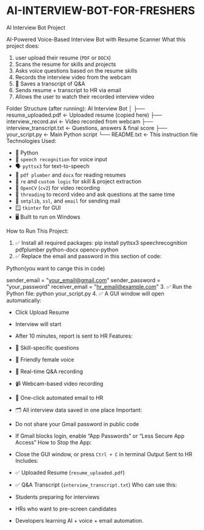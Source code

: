 # AI-INTERVIEW-BOT-FOR-FRESHERS
AI Interview Bot Project

AI-Powered Voice-Based Interview Bot with Resume Scanner
What this project does:
1. user upload their resume (`PDF` or `DOCX`)
2. Scans the resume for skills and projects
3. Asks voice questions based on the resume skills
4. Records the interview video from the webcam
5. 📝 Saves a transcript of Q\&A
6.  Sends resume + transcript to HR via email
7. Allows the user to watch their recorded interview video

 Folder Structure (after running):
AI Interview Bot
│
├── resume_uploaded.pdf                   ← Uploaded resume (copied here)
├── interview_record.avi                       ← Video recorded from webcam
├── interview_transcript.txt                ← Questions, answers & final score
├── your_script.py                                   ← Main Python script
└── README.txt                                          ← This instruction file
Technologies Used:
* 🐍 Python
* 🎤 `speech recognition` for voice input
* 🗣️ `pyttsx3` for text-to-speech
* 📄 `pdf plumber` and `docx` for reading resumes
* 🤖 `re` and `custom logic` for skill & project extraction
* 🎥 `OpenCV` (`cv2`) for video recording
* 🧵 `threading` to record video and ask questions at the same time
* 💌 `smtplib`, `ssl`, and `email` for sending mail
* 🪟 `tkinter` for GUI
* 🖥️ Built to run on Windows 

How to Run This Project:

1. ✅ Install all required packages:
pip install pyttsx3 speechrecognition pdfplumber python-docx opencv-python
2. ✅ Replace the email and password in this section of code:

Python(you want to cange this in code)

sender_email = "your_email@gmail.com"
sender_password = "your_password"
receiver_email = "hr_email@example.com"
3. ✅ Run the Python file:
python your_script.py
4. ✅ A GUI window will open automatically:
  * Click Upload Resume
   * Interview will start
   * After 10 minutes, report is sent to HR
 Features:
* 🎯 Skill-specific questions
* 🤖 Friendly female voice
* 📝 Real-time Q\&A recording
* 📹 Webcam-based video recording
* 📧 One-click automated email to HR
* 🗂️ All interview data saved in one place
 Important:
* Do not share your Gmail password in public code
* If Gmail blocks login, enable “App Passwords” or “Less Secure App Access”
 How to Stop the App:

* Close the GUI window, or press `Ctrl + C` in terminal
 Output Sent to HR Includes:
* ✅ Uploaded Resume (`resume_uploaded.pdf`)
* ✅ Q\&A Transcript (`interview_transcript.txt`)
Who can use this:

* Students preparing for interviews
* HRs who want to pre-screen candidates
* Developers learning AI + voice + email automation.
